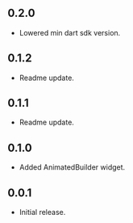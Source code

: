 ## 0.2.0

* Lowered min dart sdk version.

## 0.1.2

* Readme update.

## 0.1.1

* Readme update.

## 0.1.0

* Added AnimatedBuilder widget.

## 0.0.1

* Initial release.
